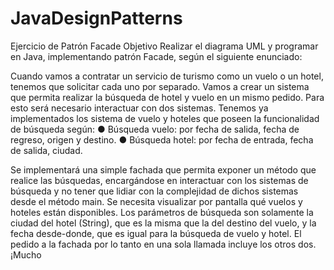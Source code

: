 # JavaDesignPatterns

Ejercicio de Patrón Facade
Objetivo
Realizar el diagrama UML y programar en Java, implementando patrón Facade, según el
siguiente enunciado:

Cuando vamos a contratar un servicio de turismo como un vuelo o un hotel, tenemos que
solicitar cada uno por separado. Vamos a crear un sistema que permita realizar la
búsqueda de hotel y vuelo en un mismo pedido. Para esto será necesario interactuar con
dos sistemas.
Tenemos ya implementados los sistema de vuelo y hoteles que poseen la funcionalidad
de búsqueda según:
● Búsqueda vuelo: por fecha de salida, fecha de regreso, origen y destino.
● Búsqueda hotel: por fecha de entrada, fecha de salida, ciudad.

Se implementará una simple fachada que permita exponer un método que realice las
búsquedas, encargándose en interactuar con los sistemas de búsqueda y no tener que
lidiar con la complejidad de dichos sistemas desde el método main.
Se necesita visualizar por pantalla qué vuelos y hoteles están disponibles. Los parámetros
de búsqueda son solamente la ciudad del hotel (String), que es la misma que la del destino
del vuelo, y la fecha desde-donde, que es igual para la búsqueda de vuelo y hotel.
El pedido a la fachada por lo tanto en una sola llamada incluye los otros dos.
¡Mucho